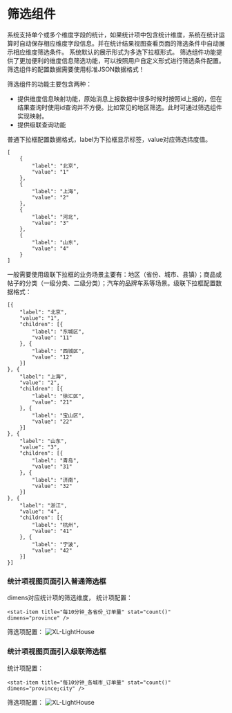 # 筛选组件

系统支持单个或多个维度字段的统计，如果统计项中包含统计维度，系统在统计运算时自动保存相应维度字段信息。并在统计结果视图查看页面的筛选条件中自动展示相应维度筛选条件。
系统默认的展示形式为多选下拉框形式。 筛选组件功能提供了更加便利的维度信息筛选功能，可以按照用户自定义形式进行筛选条件配置。
筛选组件的配置数据需要使用标准JSON数据格式！

筛选组件的功能主要包含两种：
- 提供维度信息映射功能，原始消息上报数据中很多时候时按照id上报的，但在结果查询时使用id查询并不方便。比如常见的地区筛选。此时可通过筛选组件实现映射。
- 提供级联查询功能

普通下拉框配置数据格式，label为下拉框显示标签，value对应筛选纬度值。

``` 
[
    {
        "label": "北京",
        "value": "1"
    },
    {
        "label": "上海",
        "value": "2"
    },
    {
        "label": "河北",
        "value": "3"
    },
    {
        "label": "山东",
        "value": "4"
    }
]
```

一般需要使用级联下拉框的业务场景主要有：地区（省份、城市、县镇）；商品或帖子的分类（一级分类、二级分类）；汽车的品牌车系等场景。级联下拉框配置数据格式：

```
[{
	"label": "北京",
	"value": "1",
	"children": [{
		"label": "东城区",
		"value": "11"
	}, {
		"label": "西城区",
		"value": "12"
	}]
}, {
	"label": "上海",
	"value": "2",
	"children": [{
		"label": "徐汇区",
		"value": "21"
	}, {
		"label": "宝山区",
		"value": "22"
	}]
}, {
	"label": "山东",
	"value": "3",
	"children": [{
		"label": "青岛",
		"value": "31"
	}, {
		"label": "济南",
		"value": "32"
	}]
}, {
	"label": "浙江",
	"value": "4",
	"children": [{
		"label": "杭州",
		"value": "41"
	}, {
		"label": "宁波",
		"value": "42"
	}]
}]
```

### 统计项视图页面引入普通筛选框
dimens对应统计项的筛选维度，
统计项配置：
```
<stat-item title="每10分钟_各省份_订单量" stat="count()" dimens="province" />
```
筛选项配置：
![XL-LightHouse](https://lighthousedp-1300542249.cos.ap-nanjing.myqcloud.com/screenshot_v2/25.jpg)

### 统计项视图页面引入级联筛选框

统计项配置：
```
<stat-item title="每10分钟_各城市_订单量" stat="count()" dimens="province;city" />
```
筛选项配置：
![XL-LightHouse](https://lighthousedp-1300542249.cos.ap-nanjing.myqcloud.com/screenshot_v2/24.jpg)